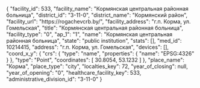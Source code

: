 {
    "facility_id": 533,
    "facility_name": "Кормянская центральная районная больница",
    "district_id": "3-11-0",
    "district_name": "Кормянский район",
    "facility_url": "https:\/\/rogachevcrb.by\/",
    "facility_address": "г.п. Корма, ул. Гомельская",
    "title": "Кормянская центральная районная больница",
    "facility_type": "0",
    "ap_1": "1",
    "name": "Кормянская центральная районная больница",
    "state": "public institution",
    "stats": [],
    "med_id": 10214415,
    "address": "г.п. Корма, ул. Гомельская",
    "devices": [],
    "coord_x_y": {
        "crs": {
            "type": "name",
            "properties": {
                "name": "EPSG:4326"
            }
        },
        "type": "Point",
        "coordinates": [
            30.8054,
            53.1232
        ]
    },
    "place_name": "Корма",
    "place_type": "city",
    "localties_key": 72,
    "year_of_closing": null,
    "year_of_opening": "0",
    "healthcare_facility_key": 533,
    "administrative_division_id": "3-11-0"
}